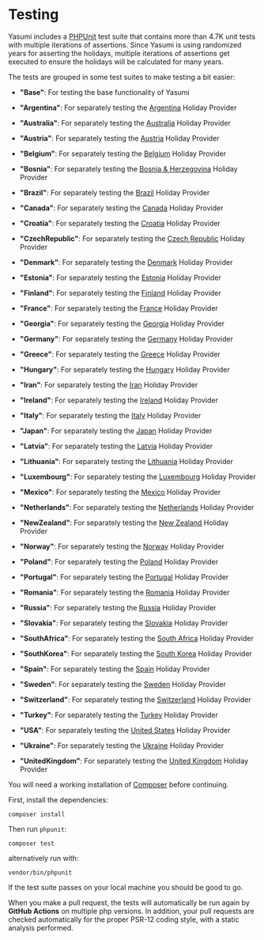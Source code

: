 # Testing

Yasumi includes a [PHPUnit](https://phpunit.de/) test suite that contains more than 4.7K unit tests with multiple
iterations of assertions. Since Yasumi is using randomized years for asserting the holidays,
multiple iterations of assertions get executed to ensure the holidays will be calculated for many years.

The tests are grouped in some test suites to make testing a bit easier:

- **"Base"**: For testing the base functionality of Yasumi

- **"Argentina"**: For separately testing the [Argentina](../providers/ar.md) Holiday Provider

- **"Australia"**: For separately testing the [Australia](../providers/au.md) Holiday Provider

- **"Austria"**: For separately testing the [Austria](../providers/at.md) Holiday Provider

- **"Belgium"**: For separately testing the [Belgium](../providers/be.md) Holiday Provider

- **"Bosnia"**: For separately testing the [Bosnia &amp; Herzegovina](../providers/ba.md) Holiday Provider

- **"Brazil"**: For separately testing the [Brazil](../providers/br.md) Holiday Provider

- **"Canada"**: For separately testing the [Canada](../providers/ca.md) Holiday Provider

- **"Croatia"**: For separately testing the [Croatia](../providers/hr.md) Holiday Provider

- **"CzechRepublic"**: For separately testing the [Czech Republic](../providers/cz.md) Holiday Provider

- **"Denmark"**: For separately testing the [Denmark](../providers/dk.md) Holiday Provider

- **"Estonia"**: For separately testing the [Estonia](../providers/ee.md) Holiday Provider

- **"Finland"**: For separately testing the [Finland](../providers/fi.md) Holiday Provider

- **"France"**: For separately testing the [France](../providers/fr.md) Holiday Provider

- **"Georgia"**: For separately testing the [Georgia](../providers/ge.md) Holiday Provider

- **"Germany"**: For separately testing the [Germany](../providers/de.md) Holiday Provider

- **"Greece"**: For separately testing the [Greece](../providers/gr.md) Holiday Provider

- **"Hungary"**: For separately testing the [Hungary](../providers/hu.md) Holiday Provider

- **"Iran"**: For separately testing the [Iran](../providers/ir.md) Holiday Provider

- **"Ireland"**: For separately testing the [Ireland](../providers/ie.md) Holiday Provider

- **"Italy"**: For separately testing the [Italy](../providers/it.md) Holiday Provider

- **"Japan"**: For separately testing the [Japan](../providers/jp.md) Holiday Provider

- **"Latvia"**: For separately testing the [Latvia](../providers/lv.md) Holiday Provider

- **"Lithuania"**: For separately testing the [Lithuania](../providers/lt.md) Holiday Provider

- **"Luxembourg"**: For separately testing the [Luxembourg](../providers/lu.md) Holiday Provider

- **"Mexico"**: For separately testing the [Mexico](../providers/mx.md) Holiday Provider

- **"Netherlands"**: For separately testing the [Netherlands](../providers/nl.md) Holiday Provider

- **"NewZealand"**: For separately testing the [New Zealand](../providers/nz.md) Holiday Provider

- **"Norway"**: For separately testing the [Norway](../providers/no.md) Holiday Provider

- **"Poland"**: For separately testing the [Poland](../providers/pl.md) Holiday Provider

- **"Portugal"**: For separately testing the [Portugal](../providers/pt.md) Holiday Provider

- **"Romania"**: For separately testing the [Romania](../providers/ro.md) Holiday Provider

- **"Russia"**: For separately testing the [Russia](../providers/ru.md) Holiday Provider

- **"Slovakia"**: For separately testing the [Slovakia](../providers/sk.md) Holiday Provider

- **"SouthAfrica"**: For separately testing the [South Africa](../providers/za.md) Holiday Provider

- **"SouthKorea"**: For separately testing the [South Korea](../providers/kr.md) Holiday Provider

- **"Spain"**: For separately testing the [Spain](../providers/es.md) Holiday Provider

- **"Sweden"**: For separately testing the [Sweden](../providers/se.md) Holiday Provider

- **"Switzerland"**: For separately testing the [Switzerland](../providers/ch.md) Holiday Provider

- **"Turkey"**: For separately testing the [Turkey](../providers/tr.md) Holiday Provider

- **"USA"**: For separately testing the [United States](../providers/us.md) Holiday Provider

- **"Ukraine"**: For separately testing the [Ukraine](../providers/ua.md) Holiday Provider

- **"UnitedKingdom"**: For separately testing the [United Kingdom](../providers/gb.md) Holiday Provider

You will need a working installation of [Composer](https://getcomposer.org/ "Composer") before continuing.

First, install the dependencies:

``` shell
composer install
```

Then run `phpunit`:

``` shell
composer test
```

alternatively run with:

``` shell
vendor/bin/phpunit
```

If the test suite passes on your local machine you should be good to go.

When you make a pull request, the tests will automatically be run again by **GitHub Actions** on multiple php versions. In
addition, your pull requests are checked automatically for the proper PSR-12 coding style, with a static analysis
performed.
